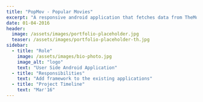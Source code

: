 ```yaml
---
title: "PopMov - Popular Movies"
excerpt: "A responsive android application that fetches data from TheMovieDB api and show data to users using grid layout in cardview."
date: 01-04-2016
header:
  image: /assets/images/portfolio-placeholder.jpg
  teaser: /assets/images/portfolio-placeholder-th.jpg
sidebar:
  - title: "Role"
    image: /assets/images/bio-photo.jpg
    image_alt: "logo"
    text: "User Side Android Application"
  - title: "Responsibilities"
    text: "Add framework to the existing applications"
  - title: "Project Timeline"
    text: "Mar'16"
---
```



